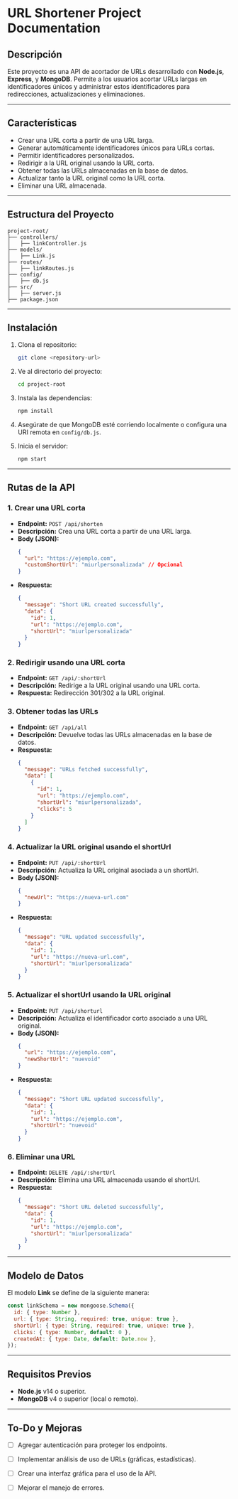 # URL Shortener Project Documentation

## **Descripción**
Este proyecto es una API de acortador de URLs desarrollado con **Node.js**, **Express**, y **MongoDB**. Permite a los usuarios acortar URLs largas en identificadores únicos y administrar estos identificadores para redirecciones, actualizaciones y eliminaciones.

---

## **Características**

- Crear una URL corta a partir de una URL larga.
- Generar automáticamente identificadores únicos para URLs cortas.
- Permitir identificadores personalizados.
- Redirigir a la URL original usando la URL corta.
- Obtener todas las URLs almacenadas en la base de datos.
- Actualizar tanto la URL original como la URL corta.
- Eliminar una URL almacenada.

---

## **Estructura del Proyecto**

```plaintext
project-root/
├── controllers/
│   ├── linkController.js
├── models/
│   ├── Link.js
├── routes/
│   ├── linkRoutes.js
├── config/
│   ├── db.js
├── src/
│   ├── server.js
├── package.json
```

---

## **Instalación**

1. Clona el repositorio:
   ```bash
   git clone <repository-url>
   ```

2. Ve al directorio del proyecto:
   ```bash
   cd project-root
   ```

3. Instala las dependencias:
   ```bash
   npm install
   ```

4. Asegúrate de que MongoDB esté corriendo localmente o configura una URI remota en `config/db.js`.

5. Inicia el servidor:
   ```bash
   npm start
   ```

---

## **Rutas de la API**

### **1. Crear una URL corta**
- **Endpoint:** `POST /api/shorten`
- **Descripción:** Crea una URL corta a partir de una URL larga.
- **Body (JSON):**
  ```json
  {
    "url": "https://ejemplo.com",
    "customShortUrl": "miurlpersonalizada" // Opcional
  }
  ```
- **Respuesta:**
  ```json
  {
    "message": "Short URL created successfully",
    "data": {
      "id": 1,
      "url": "https://ejemplo.com",
      "shortUrl": "miurlpersonalizada"
    }
  }
  ```

### **2. Redirigir usando una URL corta**
- **Endpoint:** `GET /api/:shortUrl`
- **Descripción:** Redirige a la URL original usando una URL corta.
- **Respuesta:** Redirección 301/302 a la URL original.

### **3. Obtener todas las URLs**
- **Endpoint:** `GET /api/all`
- **Descripción:** Devuelve todas las URLs almacenadas en la base de datos.
- **Respuesta:**
  ```json
  {
    "message": "URLs fetched successfully",
    "data": [
      {
        "id": 1,
        "url": "https://ejemplo.com",
        "shortUrl": "miurlpersonalizada",
        "clicks": 5
      }
    ]
  }
  ```

### **4. Actualizar la URL original usando el shortUrl**
- **Endpoint:** `PUT /api/:shortUrl`
- **Descripción:** Actualiza la URL original asociada a un shortUrl.
- **Body (JSON):**
  ```json
  {
    "newUrl": "https://nueva-url.com"
  }
  ```
- **Respuesta:**
  ```json
  {
    "message": "URL updated successfully",
    "data": {
      "id": 1,
      "url": "https://nueva-url.com",
      "shortUrl": "miurlpersonalizada"
    }
  }
  ```

### **5. Actualizar el shortUrl usando la URL original**
- **Endpoint:** `PUT /api/shorturl`
- **Descripción:** Actualiza el identificador corto asociado a una URL original.
- **Body (JSON):**
  ```json
  {
    "url": "https://ejemplo.com",
    "newShortUrl": "nuevoid"
  }
  ```
- **Respuesta:**
  ```json
  {
    "message": "Short URL updated successfully",
    "data": {
      "id": 1,
      "url": "https://ejemplo.com",
      "shortUrl": "nuevoid"
    }
  }
  ```

### **6. Eliminar una URL**
- **Endpoint:** `DELETE /api/:shortUrl`
- **Descripción:** Elimina una URL almacenada usando el shortUrl.
- **Respuesta:**
  ```json
  {
    "message": "Short URL deleted successfully",
    "data": {
      "id": 1,
      "url": "https://ejemplo.com",
      "shortUrl": "miurlpersonalizada"
    }
  }
  ```

---

## **Modelo de Datos**

El modelo **Link** se define de la siguiente manera:

```javascript
const linkSchema = new mongoose.Schema({
  id: { type: Number },
  url: { type: String, required: true, unique: true },
  shortUrl: { type: String, required: true, unique: true },
  clicks: { type: Number, default: 0 },
  createdAt: { type: Date, default: Date.now },
});
```

---

## **Requisitos Previos**

- **Node.js** v14 o superior.
- **MongoDB** v4 o superior (local o remoto).

---

## **To-Do y Mejoras**

- [ ] Agregar autenticación para proteger los endpoints.
- [ ] Implementar análisis de uso de URLs (gráficas, estadísticas).
- [ ] Crear una interfaz gráfica para el uso de la API.
- [ ] Mejorar el manejo de errores.

